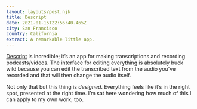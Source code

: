 ```yaml
---
layout: layouts/post.njk
title: Descript
date: 2021-01-15T22:56:40.465Z
city: San Francisco
country: California
extract: A remarkable little app.
---
```


[Descript](https://www.descript.com/) is incredible; it’s an app for making transcriptions and recording podcasts/videos. The interface for editing everything is absolutely buck wild because you can edit the transcribed text from the audio you’ve recorded and that will then change the audio itself.

Not only that but this thing is _designed_. Everything feels like it’s in the right spot, presented at the right time. I’m sat here wondering how much of this I can apply to my own work, too.
